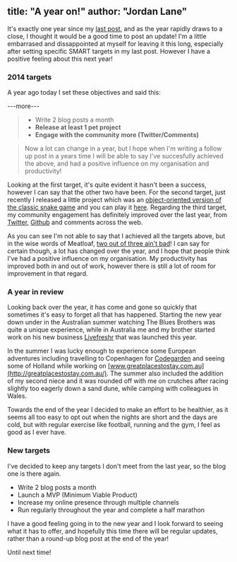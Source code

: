 title: "A year on!"
author: "Jordan Lane"
---
It's exactly one year since my [last post](http://jordanlane.me/article/moving-forwards), and as the year rapidly draws to a close, I thought it would be a good time to post an update! I'm a little embarrased and dissappointed at myself for leaving it this long, especially after setting specific SMART targets in my last post. However I have a positive feeling about this next year! 

### 2014 targets

A year ago today I set these objectives and said this: 

---more---

>- Write 2 blog posts a month
>- **Release at least 1 pet project**
>- **Engage with the community more (Twitter/Comments)**

> Now a lot can change in a year, but I hope when I'm writing a follow up post in a years time I will be able to say I've succesfully achieved the above, and had a positive influence on my organisation and productivity!

Looking at the first target, it's quite evident it hasn't been a success, however I can say that the other two have been. For the second target, just recently I released a little project which was an [object-oriented version of the classic snake game](https://github.com/JJCLane/Snake) and you can play it [here](http://projects.jordanlane.me/snake/). Regarding the third target, my community engagement has definitely improved over the last year, from [Twitter](https://twitter.com/JJCLane), [Github](https://github.com/JJCLane) and comments across the web. 

As you can see I'm not able to say that I achieved all the targets above, but in the wise words of Meatloaf, [two out of three ain't bad](https://www.youtube.com/watch?v=k5hWWe-ts2s)! I can say for certain though, a lot has changed over the year, and I hope that people think I've had a positive influence on my organisation. My productivity has improved both in and out of work, however there is still a lot of room for improvement in that regard. 

### A year in review

Looking back over the year, it has come and gone so quickly that sometimes it's easy to forget all that has happened. Starting the new year down under in the Australian summer watching The Blues Brothers was quite a unique experience, while in Australia me and my brother started work on his new business [Livefreshr](https://livefreshr.com) that was launched this year.

In the summer I was lucky enough to experience some European adventures including travelling to Copenhagen for [Codegarden](http://codegarden14.com/) and seeing some of Holland while working on [www.greatplacestostay.com.au](http://greatplacestostay.com.au/). The summer also included the addition of my second niece and it was rounded off with me on crutches after racing slightly too eagerly down a sand dune, while camping with colleagues in Wales. 

Towards the end of the year I decided to make an effort to be healthier, as it seems all too easy to opt out when the nights are short and the days are cold, but with regular exercise like football, running and the gym, I feel as good as I ever have.

### New targets

I've decided to keep any targets I don't meet from the last year, so the blog one is there again.

- Write 2 blog posts a month
- Launch a MVP (Minimum Viable Product)
- Increase my online presence through multiple channels
- Run regularly throughout the year and complete a half marathon

I have a good feeling going in to the new year and I look forward to seeing what it has to offer, and hopefully this time there will be regular updates, rather than a round-up blog post at the end of the year!

Until next time!